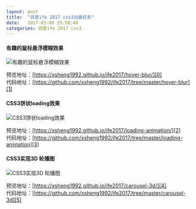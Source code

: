 ```yaml
---
layout: post
title:  "百度ife 2017 css3动画任务"
date:   2017-03-09 15:58:48
categories: 百度ife 2017 css3
---
```

#### 有趣的鼠标悬浮模糊效果
![有趣的鼠标悬浮模糊效果][img0]

[img0]: http://olr7t6rk5.bkt.clouddn.com/2017/02/baidu-ife-2017-css3-animation/20170309152752.png

预览地址：[https://xsheng1992.github.io/ife2017/hover-blur/][0]  
代码地址：[https://github.com/xsheng1992/ife2017/tree/master/hover-blur][1]

[0]: https://xsheng1992.github.io/ife2017/hover-blur/
[1]: https://github.com/xsheng1992/ife2017/tree/master/hover-blur

#### CSS3饼状loading效果
![CSS3饼状loading效果][img1]

[img1]: http://olr7t6rk5.bkt.clouddn.com/2017/02/baidu-ife-2017-css3-animation/20170309153112.png

预览地址：[https://xsheng1992.github.io/ife2017/loading-animation/][2]  
代码地址：[https://github.com/xsheng1992/ife2017/tree/master/loading-animation][3]

[2]: https://xsheng1992.github.io/ife2017/loading-animation/
[3]: https://github.com/xsheng1992/ife2017/tree/master/loading-animation

#### CSS3实现3D 轮播图
![CSS3实现3D 轮播图][img2]

[img2]: http://olr7t6rk5.bkt.clouddn.com/2017/02/baidu-ife-2017-css3-animation/20170309153304.jpg

预览地址：[https://xsheng1992.github.io/ife2017/carousel-3d/][4]  
代码地址：[https://github.com/xsheng1992/ife2017/tree/master/carousel-3d][5]

[4]: https://xsheng1992.github.io/ife2017/carousel-3d/
[5]: https://github.com/xsheng1992/ife2017/tree/master/carousel-3d
